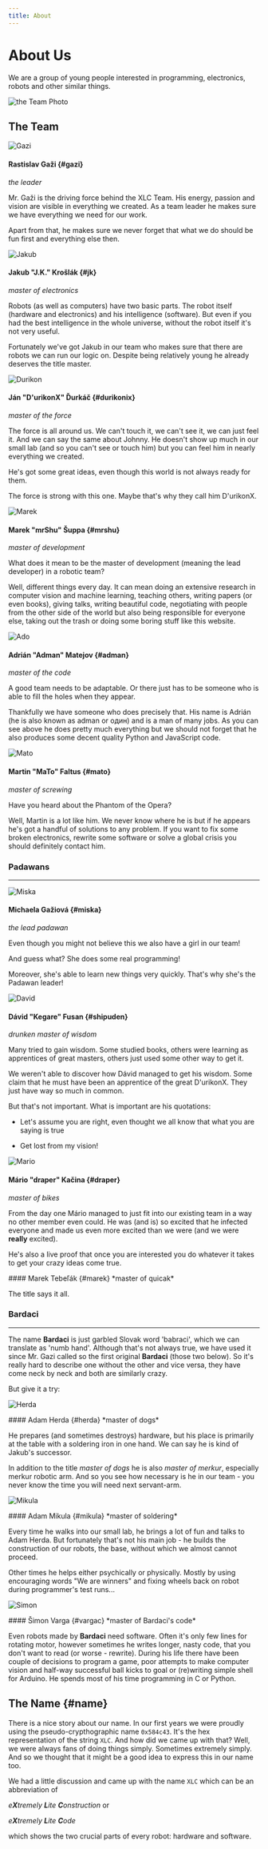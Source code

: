 ```yaml
---
title: About
---
```


# About Us

We are a group of young people interested in programming, electronics, robots
and other similar things.


<div class="center_photo" markdown="1">

![the Team Photo](/img/team.png)

</div>

The Team
--------

<!-- Gazi -->
<div class="photo" markdown="1">

![Gazi](/img/avatars/gazi.png)

</div>

<div class="about" markdown="1">

#### Rastislav Gaži  {#gazi}
*the leader*

Mr. Gaži is the driving force behind the XLC Team. His energy, passion and
vision are visible in everything we created. As a team leader he makes sure we
have everything we need for our work.

Apart from that, he makes sure we never forget that what we do should be fun
first and everything else then.

</div>

<div class='clear'></div>
<!-- /Gazi  -->

<!-- Jakub -->
<div class="photo" markdown="1">

![Jakub](/img/avatars/jakub.png)

</div>

<div class="about" markdown="1">

#### Jakub "J.K." Krošlák   {#jk}
*master of electronics*

Robots (as well as computers) have two basic parts. The robot itself (hardware
and electronics) and his intelligence (software). But even if you had the best
intelligence in the whole universe, without the robot itself it's not very
useful.

Fortunately we've got Jakub in our team who makes sure that there are robots we
can run our logic on. Despite being relatively young he already deserves the
title master.

</div>

<div class='clear'></div>
<!-- /Jakub -->

<!-- durikon -->
<div class="photo" markdown="1">

![Durikon](/img/avatars/durikon.png)

</div>

<div class="about" markdown="1">

#### Ján "D'urikonX" Ďurkáč {#durikonix}
*master of the force*

The force is all around us. We can't touch it, we can't see it, we can just
feel it. And we can say the same about Johnny. He doesn't show up much in our
small lab (and so you can't see or touch him) but you can feel him in nearly
everything we created.

He's got some great ideas, even though this world is not always ready for them.

The force is strong with this one. Maybe that's why they call him D'urikonX.

</div>

<div class='clear'></div>
<!-- /durikon -->

<!-- mrshu -->
<div class="photo" markdown="1">

![Marek](/img/avatars/mareks.png)

</div>

<div class="about" markdown="1">

#### Marek "mrShu" Šuppa  {#mrshu}
*master of development*

What does it mean to be the master of development (meaning the lead developer)
in a robotic team?

Well, different
things every day. It can mean doing an extensive research in computer vision and
machine learning, teaching others, writing papers (or even books), giving
talks, writing beautiful code, negotiating with people from the other side of
the world but also being responsible for everyone else, taking out the trash or
doing some boring stuff like this website.

</div>

<div class='clear'></div>
<!-- /mrshu -->

<!-- ado -->
<div class="photo" markdown="1">

![Ado](/img/avatars/ado.png)

</div>

<div class="about" markdown="1">

#### Adrián "Adman" Matejov   {#adman}
*master of the code*

A good team needs to be adaptable. Or there just has to be someone who is able
to fill the holes when they appear.

Thankfully we have someone who does precisely that. His name is Adrián (he is
also known as adman or один) and is a man of many jobs. As you can see above
he does pretty much everything but we should not forget that he also produces
some decent quality Python and JavaScript code.

</div>

<div class='clear'></div>
<!-- /ado  -->

<!-- mato -->
<div class="photo" markdown="1">

![Mato](/img/avatars/mato.png)

</div>

<div class="about" markdown="1">

#### Martin "MaTo" Faltus   {#mato}
*master of screwing*

Have you heard about the Phantom of the Opera?

Well, Martin is a lot like him.
We never know where he is but if he appears he's got a handful of solutions
to any problem. If you want to fix some broken electronics,
rewrite some software or solve a global crisis you should definitely contact him.

</div>

<div class='clear'></div>
<!-- /mato -->

### Padawans
------------


<!-- miska -->
<div class="photo" markdown="1">

![Miska](/img/avatars/miska.png)

</div>

<div class="about" markdown="1">

#### Michaela Gažiová  {#miska}
*the lead padawan*

Even though you might not believe this we also have a girl in our team!

And guess what? She does some real programming!

Moreover, she's able to learn new things very quickly. That's why she's the
Padawan leader!


</div>

<div class='clear'></div>
<!-- /miska -->


<!-- david -->
<div class="photo" markdown="1">

![David](/img/avatars/david.png)

</div>

<div class="about" markdown="1">

#### Dávid "Kegare" Fusan  {#shipuden}
*drunken master of wisdom*

Many tried to gain wisdom. Some studied books, others were learning as
apprentices of great masters, others just used some other way to get it.

We weren't able to discover how Dávid managed to get his wisdom. Some claim
that he must have been an apprentice of the great D'urikonX. They just have way
so much in common.

But that's not important. What is important are his quotations:

- Let's assume you are right, even thought we all know that what you are saying
  is true

- Get lost from my vision!

</div>

<div class='clear'></div>
<!-- /david -->


<!-- mario -->
<div class="photo" markdown="1">

![Mario](/img/avatars/mario.png)

</div>

<div class="about" markdown="1">

#### Mário "draper" Kačina {#draper}
*master of bikes*

From the day one Mário managed to just fit into our existing team in a way no
other member even could. He was (and is) so excited that he infected everyone and
made us even more excited than we were (and we were **really** excited).

He's also a live proof that once you are interested you do whatever it takes to
get your crazy ideas come true.



</div>

<div class='clear'></div>
<!-- /mario -->


<!-- marekt -->
<div class="photo" markdown="1">

</div>

<div class="about" markdown="1">
#### Marek Tebeľák {#marek}
*master of quicak*

The title says it all.

</div>
<div class='clear'></div>
<!-- /marekt -->


### Bardaci
-----------

The name **Bardaci** is just garbled Slovak word 'babraci', which we can
translate as 'numb hand'. Although that's not always true, we have used it
since Mr. Gazi called so the first original **Bardaci** (those two below).
So it's really hard to describe one without the other and vice versa, they have
come neck by neck and both are similarly crazy.

But give it a try:

<!-- adamh -->
<div class="photo" markdown="1">

![Herda](/img/avatars/adam_h.png)

</div>

<div class="about" markdown="1">
#### Adam Herda {#herda}
*master of dogs*

He prepares (and sometimes destroys) hardware, but his place is primarily at
the table with a soldering iron in one hand. We can say he is kind of Jakub's
successor.

In addition to the title *master of dogs* he is also *master of merkur*,
especially merkur robotic arm. And so you see how necessary is he in our team -
you never know the time you will need next servant-arm.

</div>
<div class='clear'></div>
<!-- /adamh -->


<!-- adamm -->
<div class="photo" markdown="1">

![Mikula](/img/avatars/adam_m.png)

</div>

<div class="about" markdown="1">
#### Adam Mikula {#mikula}
*master of soldering*

Every time he walks into our small lab, he brings a lot of fun and talks to
Adam Herda. But fortunately that's not his main job - he builds the
construction of our robots, the base, without which we almost cannot proceed.

Other times he helps either psychically or physically. Mostly by using
encouraging words "We are winners" and fixing wheels back on robot during
programmer's test runs...

</div>
<div class='clear'></div>
<!-- /adamm -->


<!-- vargac -->
<div class="photo" markdown="1">

![Simon](/img/avatars/simon.png)

</div>

<div class="about" markdown="1">
#### Šimon Varga {#vargac}
*master of Bardaci's code*

Even robots made by **Bardaci** need software. Often it's only few lines for
rotating motor, however sometimes he writes longer, nasty code, that you
don't want to read (or worse - rewrite). During his life there have been
couple of decisions to program a game, poor attempts to make computer vision
and half-way successful ball kicks to goal or (re)writing simple shell for
Arduino. He spends most of his time programming in C or Python.

</div>
<div class='clear'></div>
<!-- /vargac -->



The Name {#name}
--------

There is a nice story about our name. In our first years we were proudly using
the pseudo-crypthographic name `0x584c43`. It's the hex representation of the
string `XLC`. And how did we came up with that? Well, we were always fans of
doing things simply. Sometimes extremely simply. And so we thought that it
might be a good idea to express this in our name too.

We had a little discussion and came up with the name `XLC` which can be
an abbreviation of

*e**X**tremely **L**ite **C**onstruction* or

*e**X**tremely **L**ite **C**ode*

which shows the two crucial parts of every robot: hardware and software.



